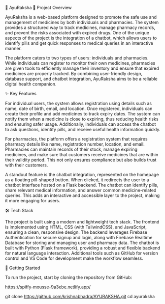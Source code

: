 🌿 AyuRaksha
📌 Project Overview

AyuRaksha is a web-based platform designed to promote the safe use and management of medicines by both individuals and pharmacies. The system provides a structured way to track medicines, manage pharmacy records, and prevent the risks associated with expired drugs. One of the unique aspects of the project is the integration of a chatbot, which allows users to identify pills and get quick responses to medical queries in an interactive manner.

The platform caters to two types of users: individuals and pharmacies. While individuals can register to monitor their own medicines, pharmacies are given tools to efficiently manage their inventory and ensure that expired medicines are properly tracked. By combining user-friendly design, database support, and chatbot integration, AyuRaksha aims to be a reliable digital health companion.

✨ Key Features

For individual users, the system allows registration using details such as name, date of birth, email, and location. Once registered, individuals can create their profile and add medicines to track expiry dates. The system can notify them when a medicine is close to expiring, thus reducing health risks and ensuring safer usage. Additionally, individuals can access the chatbot to ask questions, identify pills, and receive useful health information quickly.

For pharmacies, the platform offers a registration system that requires pharmacy details like name, registration number, location, and email. Pharmacies can maintain records of their stock, manage expiring medicines, and make sure that customers receive medicines that are within their validity period. This not only ensures compliance but also builds trust with their customers.

A standout feature is the chatbot integration, represented on the homepage as a floating pill-shaped button. When clicked, it redirects the user to a chatbot interface hosted on a Flask backend. The chatbot can identify pills, share relevant medical information, and answer common medicine-related queries. This adds an interactive and accessible layer to the project, making it more engaging for users.

🛠️ Tech Stack

The project is built using a modern and lightweight tech stack. The frontend is implemented using HTML, CSS (with TailwindCSS), and JavaScript, ensuring a clean, responsive design. The backend leverages Firebase Authentication for secure signup and login, along with Firebase Realtime Database for storing and managing user and pharmacy data. The chatbot is built with Python (Flask framework), providing a robust and flexible backend for natural language interaction. Additional tools such as GitHub for version control and VS Code for development make the workflow seamless.

🚀 Getting Started

To run the project, start by cloning the repository from GitHub:

https://spiffy-mousse-9a3ebe.netlify.app/

git clone https://github.com/krishnabhadra/AYURAKSHA.git
cd ayuraksha
